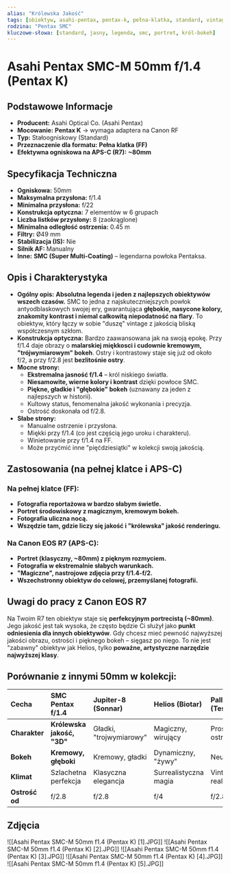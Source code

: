 ```yaml
---
alias: "Królewska Jakość"
tags: [obiektyw, asahi-pentax, pentax-k, pełna-klatka, standard, vintage, manualny, legenda, smc]
rodzina: "Pentax SMC"
kluczowe-słowa: [standard, jasny, legenda, smc, portret, król-bokeh]
---
```


# Asahi Pentax SMC-M 50mm f/1.4 (Pentax K)

## Podstawowe Informacje
- **Producent:** Asahi Optical Co. (Asahi Pentax)
- **Mocowanie:** **Pentax K** → wymaga adaptera na Canon RF
- **Typ:** Stałoogniskowy (Standard)
- **Przeznaczenie dla formatu:** **Pełna klatka (FF)**
- **Efektywna ogniskowa na APS-C (R7):** **~80mm**

## Specyfikacja Techniczna
- **Ogniskowa:** 50mm
- **Maksymalna przysłona:** f/1.4
- **Minimalna przysłona:** f/22
- **Konstrukcja optyczna:** 7 elementów w 6 grupach
- **Liczba listków przysłony:** 8 (zaokrąglone)
- **Minimalna odległość ostrzenia:** 0.45 m
- **Filtry:** Ø49 mm
- **Stabilizacja (IS):** Nie
- **Silnik AF:** Manualny
- **Inne:** **SMC (Super Multi-Coating)** – legendarna powłoka Pentaksa.

## Opis i Charakterystyka
- **Ogólny opis:** **Absolutna legenda i jeden z najlepszych obiektywów wszech czasów.** SMC to jedna z najskuteczniejszych powłok antyodblaskowych swojej ery, gwarantująca **głębokie, nasycone kolory, znakomity kontrast i niemal całkowitą niepodatność na flary**. To obiektyw, który łączy w sobie "duszę" vintage z jakością bliską współczesnym szkłom.
- **Konstrukcja optyczna:** Bardzo zaawansowana jak na swoją epokę. Przy f/1.4 daje obrazy o **malarskiej miękkosci i cudownie kremowym, "trójwymiarowym" bokeh**. Ostry i kontrastowy staje się już od około f/2, a przy f/2.8 jest **bezlitośnie ostry**.
- **Mocne strony:**
    - **Ekstremalna jasność f/1.4** – król niskiego światła.
    - **Niesamowite, wierne kolory i kontrast** dzięki powłoce SMC.
    - **Piękne, gładkie i "głębokie" bokeh** (uznawany za jeden z najlepszych w historii).
    - Kultowy status, fenomenalna jakość wykonania i precyzja.
    - Ostrość doskonała od f/2.8.
- **Słabe strony:**
    - Manualne ostrzenie i przysłona.
    - Miękki przy f/1.4 (co jest częścią jego uroku i charakteru).
    - Winietowanie przy f/1.4 na FF.
    - Może przyćmić inne "pięćdziesiątki" w kolekcji swoją jakością.

## Zastosowania (na pełnej klatce i APS-C)
### Na pełnej klatce (FF):
- **Fotografia reportażowa w bardzo słabym świetle.**
- **Portret środowiskowy z magicznym, kremowym bokeh.**
- **Fotografia uliczna nocą.**
- **Wszędzie tam, gdzie liczy się jakość i "królewska" jakość renderingu.**

### Na Canon EOS R7 (APS-C):
- **Portret (klasyczny, ~80mm) z pięknym rozmyciem.**
- **Fotografia w ekstremalnie słabych warunkach.**
- **"Magiczne", nastrojowe zdjęcia przy f/1.4-f/2.**
- **Wszechstronny obiektyw do celowej, przemyślanej fotografii.**

## Uwagi do pracy z Canon EOS R7
Na Twoim R7 ten obiektyw staje się **perfekcyjnym portrecistą (~80mm)**. Jego jakość jest tak wysoka, że często będzie Ci służył jako **punkt odniesienia dla innych obiektywów**. Gdy chcesz mieć pewność najwyższej jakości obrazu, ostrości i pięknego bokeh – sięgasz po niego. To nie jest "zabawny" obiektyw jak Helios, tylko **poważne, artystyczne narzędzie najwyższej klasy**.

## Porównanie z innymi 50mm w kolekcji:
| Cecha | **SMC Pentax f/1.4** | **Jupiter-8 (Sonnar)** | **Helios (Biotar)** | **Pallas (Tessar)** |
| :--- | :--- | :--- | :--- | :--- |
| **Charakter** | **Królewska jakość, "3D"** | Gładki, "trojwymiarowy" | Magiczny, wirujący | Prostota, ostrość |
| **Bokeh** | **Kremowy, głęboki** | Kremowy, gładki | Dynamiczny, "żywy" | Neutralny |
| **Klimat** | Szlachetna perfekcja | Klasyczna elegancja | Surrealistyczna magia | Vintage realizm |
| **Ostrość od** | f/2.8 | f/2.8 | f/4 | f/2.8 |

## Zdjęcia
![[Asahi Pentax SMC-M 50mm f1.4 (Pentax K) [1].JPG]]
![[Asahi Pentax SMC-M 50mm f1.4 (Pentax K) [2].JPG]]
![[Asahi Pentax SMC-M 50mm f1.4 (Pentax K) [3].JPG]]
![[Asahi Pentax SMC-M 50mm f1.4 (Pentax K) [4].JPG]]
![[Asahi Pentax SMC-M 50mm f1.4 (Pentax K) [5].JPG]]
